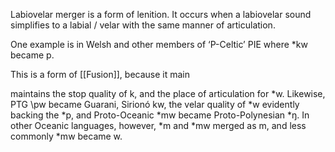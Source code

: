 Labiovelar merger is a form of lenition. It occurs when a labiovelar sound simplifies to a labial / velar with the same manner of articulation.

One example is in Welsh and other members of ‘P-Celtic’ PIE where \*kw became p. 

This is a form of [[Fusion]], because it main

maintains the stop quality of k, and the place of articulation for \*w. Likewise, PTG \pw became Guarani, Sirionó kw, the velar quality of *w evidently backing the *p, and Proto-Oceanic *mw became Proto-Polynesian *ŋ. In other Oceanic languages, however, *m and *mw merged as m, and less commonly *mw became w.
